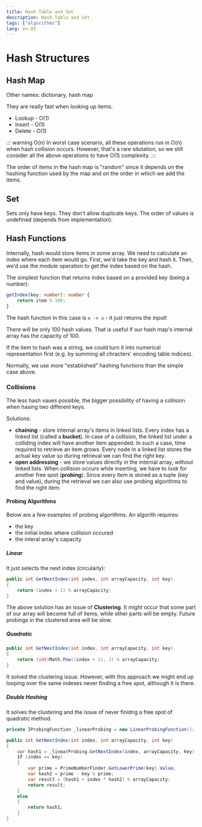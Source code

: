 ```yaml
---
title: Hash Table and Set
description: Hash Table and Set
tags: ["algorithms"]
lang: en-US
---
```


# Hash Structures

## Hash Map

Other names: dictionary, hash map

They are really fast when looking up items.

- Lookup - O(1)
- Insert - O(1)
- Delete - O(1)

::: warning O(n)
In worst case scenario, all these operations run in O(n) when hash collision
occurs. However, that's a rare situtation, so we still consider all the above
operations to have O(1) complexity.
:::

The order of items in the hash map is "random" since it depends on the hashing
function used by the map and on the order in which we add the items.

## Set

Sets only have keys. They don't allow duplicate keys. The order of values is
undefined (depends from implementation).

## Hash Functions

Internally, hash would store items in some array. We need to calculate an index
where each item would go. First, we'd take the key and hash it. Then, we'd use
the module operation to get the index based on the hash.

The simplest function that returns index based on a provided key (being a
number):

```ts
getIndex(key: number): number {
    return item % 100;
}
```

The hash function in this case is `x -> x` - it just returns the input!

There will be only 100 hash values. That is useful if our hash map's internal
array has the capacity of 100.

If the item to hash was a string, we could turn it into numerical representation
first (e.g. by summing all chracters' encoding table indices).

Normally, we use more "established" hashing functions than the simple case
above.

### Collisions

The less hash vaues possible, the bigger possibility of having a collision when
hasing two different keys.

Solutions:

- **chaining** - store internal array's items in linked lists. Every index has a
  linked list (called a **bucket**). In case of a collision, the linked list
  under a colliding index will have another item appended. In such a case, time
  required to retrieve an item grows. Every node in a linked list stores the
  actual key value so during retrieval we can find the right key.
- **open addressing** - we store values directly in the internal array, without
  linked lists. When collision occurs while inserting, we have to look for
  another free spot (**probing**). Since every item is stored as a tuple (key
  and value), during the retrieval we can also use probing algorithms to find
  the right item.

#### Probing Algorithms

Below are a few examples of probing algorithms.
An algorith requires:

- the key
- the initial index where collision occured
- the interal array's capacity

##### Linear

It just selects the next index (circularly):

```csharp
public int GetNextIndex(int index, int arrayCapacity, int key)
{
    return (index + 1) % arrayCapacity;
}
```

The above solution has an issue of **Clustering**. It might occur that some part
of our array will become full of items, while other parts will be empty. Future
probings in the clustered area will be slow.


##### Quadratic

```csharp
public int GetNextIndex(int index, int arrayCapacity, int key)
{
    return (int)Math.Pow((index + 1), 2) % arrayCapacity;
}
```

It solved the clustering issue. However, with this approach we might end up
looping over the same indexes never finding a free spot, although it is there.

##### Double Hashing

It solves the clustering and the issue of never finidng a free spot of
quadratic method.

```csharp
private IProbingFunction _linearProbing = new LinearProbingFunction();

public int GetNextIndex(int index, int arrayCapacity, int key)
{
    var hash1 = _linearProbing.GetNextIndex(index, arrayCapacity, key);
    if (index == key)
    {
        var prime = PrimeNumberFinder.GetLowerPrime(key).Value;
        var hash2 = prime - key % prime;
        var result = (hash1 + index * hash2) % arrayCapacity;
        return result;
    }
    else
    {
        return hash1;
    }
}
```